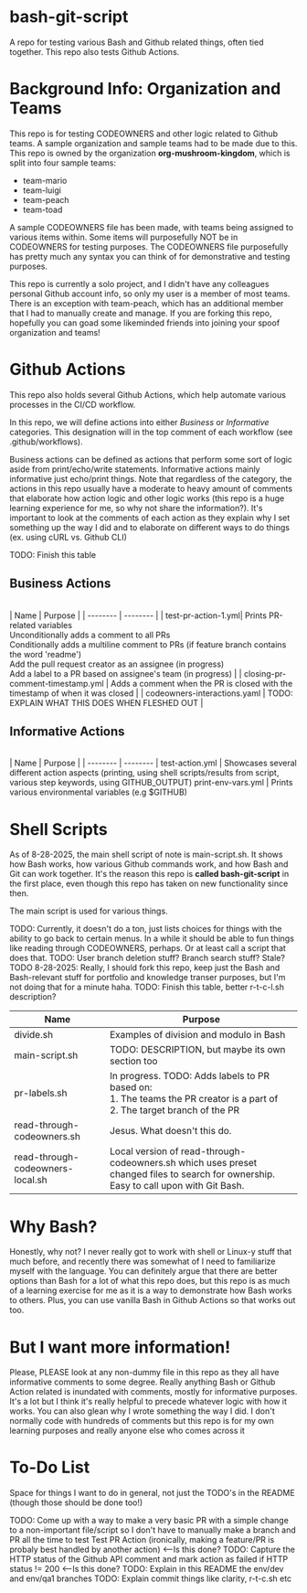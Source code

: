 # bash-git-script

A repo for testing various Bash and Github related things, often tied together. This repo also tests Github Actions.

# Background Info: Organization and Teams

This repo is for testing CODEOWNERS and other logic related to Github teams. A sample organization and sample teams had to be made due to this. This repo is owned by the organization **org-mushroom-kingdom**, which is split into four sample teams:

- team-mario
- team-luigi
- team-peach
- team-toad

A sample CODEOWNERS file has been made, with teams being assigned to various items within. Some items will purposefully NOT be in CODEOWNERS for testing purposes. The CODEOWNERS file purposefully has pretty much any syntax you can think of for demonstrative and testing purposes.

This repo is currently a solo project, and I didn't have any colleagues personal Github account info, so only my user is a member of most teams. There is an exception with team-peach, which has an additional member that I had to manually create and manage. If you are forking this repo, hopefully you can goad some likeminded friends into joining your spoof organization and teams!

<!-- TODO: Repo specific info in regards to sandbox/dummy directories and files, which are more there for being able to test different paths than actually containing any specific business logic -->

# Github Actions

This repo also holds several Github Actions, which help automate various processes in the CI/CD workflow. 

In this repo, we will define actions into either *Business* or *Informative* categories. This designation will in the top comment of each workflow (see .github/workflows).  

Business actions can be defined as actions that perform some sort of logic aside from print/echo/write statements. Informative actions mainly informative just echo/print things. Note that regardless of the category, the actions in this repo usually have a moderate to heavy amount of comments that elaborate how action logic and other logic works (this repo is a huge learning experience for me, so why not share the information?). It's important to look at the comments of each action as they explain why I set something up the way I did and to elaborate on different ways to do things (ex. using cURL vs. Github CLI)

TODO: Finish this table  

## Business Actions
<br>
| Name | Purpose |
| -------- | -------- |
| test-pr-action-1.yml| Prints PR-related variables <br> Unconditionally adds a comment to all PRs <br> Conditionally adds a multiline comment to PRs (if feature branch contains the word 'readme') <br> Add the pull request creator as an assignee (in progress) <br> Add a label to a PR based on assignee's team (in progress) | 
| closing-pr-comment-timestamp.yml | Adds a comment when the PR is closed with the timestamp of when it was closed |
| codeowners-interactions.yaml | TODO: EXPLAIN WHAT THIS DOES WHEN FLESHED OUT |

## Informative Actions
<br>
| Name | Purpose |
| -------- | -------- |
 test-action.yml | Showcases several different action aspects (printing, using shell scripts/results from script, various step keywords, using GITHUB_OUTPUT)
 print-env-vars.yml | Prints various environmental variables (e.g $GITHUB)


# Shell Scripts

As of 8-28-2025, the main shell script of note is main-script.sh. It shows how Bash works, how various Github commands work, and how Bash and Git can work together. It's the reason this repo is **called bash-git-script** in the first place, even though this repo has taken on new functionality since then. 

The main script is used for various things.

TODO: Currently, it doesn't do a ton, just lists choices for things with the ability to go back to certain menus. In a while it should be able to fun things like reading through CODEOWNERS, perhaps. Or at least call a script that does that. 
TODO: User branch deletion stuff? Branch search stuff? Stale?  
TODO 8-28-2025: Really, I should fork this repo, keep just the Bash and Bash-relevant stuff for portfolio and knowledge transer purposes, but I'm not doing that for a minute haha.
TODO: Finish this table, better r-t-c-l.sh description?

| Name | Purpose |
| -------- | -------- |
| divide.sh | Examples of division and modulo in Bash |
| main-script.sh | TODO: DESCRIPTION, but maybe its own section too |
| pr-labels.sh | In progress. TODO: Adds labels to PR based on: <br> 1. The teams the PR creator is a part of <br> 2. The target branch of the PR |
| read-through-codeowners.sh | Jesus. What doesn't this do. |
| read-through-codeowners-local.sh | Local version of read-through-codeowners.sh which uses preset changed files to search for ownership. Easy to call upon with Git Bash.  |

# Why Bash?

Honestly, why not? I never really got to work with shell or Linux-y stuff that much before, and recently there was somewhat of I need to familiarize myself with the language. You can definitely argue that there are better options than Bash for a lot of what this repo does, but this repo is as much of a learning exercise for me as it is a way to demonstrate how Bash works to others. Plus, you can use vanilla Bash in Github Actions so that works out too.

# But I want more information!

Please, PLEASE look at any non-dummy file in this repo as they all have informative comments to some degree. Really anything Bash or Github Action related is inundated with comments, mostly for informative purposes. It's a lot but I think it's really helpful to precede whatever logic with how it works. You can also glean why I wrote something the way I did. I don't normally code with hundreds of comments but this repo is for my own learning purposes and really anyone else who comes across it

# To-Do List

Space for things I want to do in general, not just the TODO's in the README (though those should be done too!)

TODO: Come up with a way to make a very basic PR with a simple change to a non-important file/script so I don't have to manually make a branch and PR all the time to test Test PR Action (ironically, making a feature/PR is probaly best handled by another action) <--Is this done? 
TODO: Capture the HTTP status of the Github API comment and mark action as failed if HTTP status != 200 <--Is this done?
TODO: Explain in this README the env/dev and env/qa1 branches
TODO: Explain commit things like clarity, r-t-c.sh etc